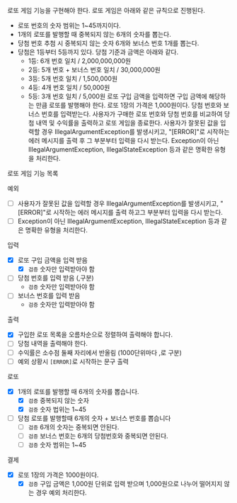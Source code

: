 로또 게임 기능을 구현해야 한다. 로또 게임은 아래와 같은 규칙으로 진행된다.

- 로또 번호의 숫자 범위는 1~45까지이다.
- 1개의 로또를 발행할 때 중복되지 않는 6개의 숫자를 뽑는다.
- 당첨 번호 추첨 시 중복되지 않는 숫자 6개와 보너스 번호 1개를 뽑는다.
- 당첨은 1등부터 5등까지 있다. 당첨 기준과 금액은 아래와 같다.
    - 1등: 6개 번호 일치 / 2,000,000,000원
    - 2등: 5개 번호 + 보너스 번호 일치 / 30,000,000원
    - 3등: 5개 번호 일치 / 1,500,000원
    - 4등: 4개 번호 일치 / 50,000원
    - 5등: 3개 번호 일치 / 5,000원
      로또 구입 금액을 입력하면 구입 금액에 해당하는 만큼 로또를 발행해야 한다.
      로또 1장의 가격은 1,000원이다.
      당첨 번호와 보너스 번호를 입력받는다.
      사용자가 구매한 로또 번호와 당첨 번호를 비교하여 당첨 내역 및 수익률을 출력하고 로또 게임을 종료한다.
      사용자가 잘못된 값을 입력할 경우 IllegalArgumentException를 발생시키고, "[ERROR]"로 시작하는 에러 메시지를 출력 후 그 부분부터 입력을 다시 받는다.
      Exception이 아닌 IllegalArgumentException, IllegalStateException 등과 같은 명확한 유형을 처리한다.


로또 게임 기능 목록

예외
- [ ] 사용자가 잘못된 값을 입력할 경우 IllegalArgumentException를 발생시키고, "[ERROR]"로 시작하는 에러 메시지를 출력 하고그 부분부터 입력을 다시 받는다.
- [ ] Exception이 아닌 IllegalArgumentException, IllegalStateException 등과 같은 명확한 유형을 처리한다.

입력
- [x] 로또 구입 금액을 입력 받음
  - [x] `검증` 숫자만 입력받아야 함
- [ ] 당첨 번호를 입력 받음 (,구분)
  - `검증` 숫자만 입력받아야 함
- [ ] 보너스 번호를 입력 받음
  - `검증` 숫자만 입력받아야 함

출력
- [x] 구입한 로또 목록을 오름차순으로 정렬하여 출력해야 합니다.
- [ ] 당첨 내역을 출력해야 한다.
- [ ] 수익률은 소수점 둘째 자리에서 반올림 (1000단위마다 ,로 구분)
- [ ] 예외 상황시 `[ERROR]`로 시작하는 문구 출력

로또
- [x] 1개의 로또를 발행할 때 6개의 숫자를 뽑습니다.
  - [x] `검증` 중복되지 않는 숫자
  - [x] `검증` 숫자 법위는 1~45
- [ ] 당첨 로또를 발행할때 6개의 숫자 + 보너스 번호를 뽑습니다
  - [ ] `검증` 6개의 숫자는 중복되면 안된다.
  - [ ] `검증` 보너스 번호는 6개의 당첨번호와 중복되면 안된다.
  - [ ] `검증` 숫자 범위는 1~45

결제
- [x] 로또 1장의 가격은 1000원이다.
  - [x] `검증` 구입 금액은 1,000원 단위로 입력 받으며 1,000원으로 나누어 떨어지지 않는 경우 예외 처리한다.